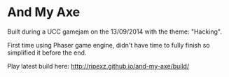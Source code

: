 And My Axe
==========

Built during a UCC gamejam on the 13/09/2014 with the theme: "Hacking".

First time using Phaser game engine, didn't have time to fully finish so simplified it before the end.

Play latest build here: http://ripexz.github.io/and-my-axe/build/
